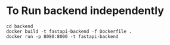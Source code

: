 # To Run backend independently
```shell 
cd backend
docker build -t fastapi-backend -f Dockerfile .
docker run -p 8080:8000 -t fastapi-backend
```
```to remove all untagged images
